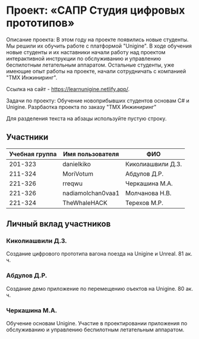# Проект: «САПР Студия цифровых прототипов»

Описание проекта: В этом году на проекте появились новые студенты. Мы решили их обучить работе с платформой "Unigine". В ходе обучения новые студенты и их наставники начали работу над проектом интерактивной инструкции по обслуживанию и управлению беспилотным летательным аппаратом. Остальные студенты, уже имеющие опыт работы на проекте, начали сотрудничать с компанией "ТМХ Инжиниринг".

Ссылка на сайт - https://learnunigine.netlify.app/.

Задачи по проекту: 
    Обучение новоприбывших студентов основам C# и Unigine.
    Разрбаотка проекта по заказу "ТМХ Инжиниринг"

Для разделения текста на абзацы используйте пустую строку.

## Участники

| Учебная группа | Имя пользователя | ФИО                      |
|----------------|------------------|--------------------------|
| 201-323        | danielkiko       | Киколиашвили Д.З.        |
| 211-324        | MoriVotum        | Абдулов Д.Р.             |
| 221-326        | rreqwu           | Черкашина М.А.          |
| 221-326        | nadiamolchan0vaa1| Молчанова Н.В.           |
| 221-324        | TheWhaleHACK     | Терехов М.Р.             |

## Личный вклад участников

### Киколиашвили Д.З.

Создание цифрового прототипа вагона поезда на Unigine и Unreal. 81 ак. ч.

### Абдулов Д.Р.

Создание демо приложение по перемещению оъектов на Unigine. 80 ак. ч.

### Черкашина М.А.

Обучение основам Unigine. Участие в проектировании приложения по обслуживанию и управлению беспилотным летательным аппаратом.
